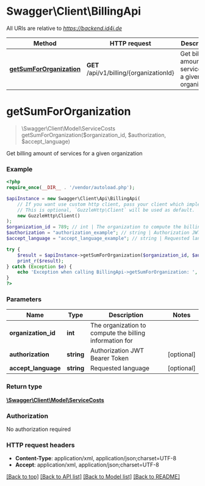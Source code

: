 # Swagger\Client\BillingApi

All URIs are relative to *https://backend.id4i.de*

Method | HTTP request | Description
------------- | ------------- | -------------
[**getSumForOrganization**](BillingApi.md#getSumForOrganization) | **GET** /api/v1/billing/{organizationId} | Get billing amount of services for a given organization


# **getSumForOrganization**
> \Swagger\Client\Model\ServiceCosts getSumForOrganization($organization_id, $authorization, $accept_language)

Get billing amount of services for a given organization

### Example
```php
<?php
require_once(__DIR__ . '/vendor/autoload.php');

$apiInstance = new Swagger\Client\Api\BillingApi(
    // If you want use custom http client, pass your client which implements `GuzzleHttp\ClientInterface`.
    // This is optional, `GuzzleHttp\Client` will be used as default.
    new GuzzleHttp\Client()
);
$organization_id = 789; // int | The organization to compute the billing information for
$authorization = "authorization_example"; // string | Authorization JWT Bearer Token
$accept_language = "accept_language_example"; // string | Requested language

try {
    $result = $apiInstance->getSumForOrganization($organization_id, $authorization, $accept_language);
    print_r($result);
} catch (Exception $e) {
    echo 'Exception when calling BillingApi->getSumForOrganization: ', $e->getMessage(), PHP_EOL;
}
?>
```

### Parameters

Name | Type | Description  | Notes
------------- | ------------- | ------------- | -------------
 **organization_id** | **int**| The organization to compute the billing information for |
 **authorization** | **string**| Authorization JWT Bearer Token | [optional]
 **accept_language** | **string**| Requested language | [optional]

### Return type

[**\Swagger\Client\Model\ServiceCosts**](../Model/ServiceCosts.md)

### Authorization

No authorization required

### HTTP request headers

 - **Content-Type**: application/xml, application/json;charset=UTF-8
 - **Accept**: application/xml, application/json;charset=UTF-8

[[Back to top]](#) [[Back to API list]](../../README.md#documentation-for-api-endpoints) [[Back to Model list]](../../README.md#documentation-for-models) [[Back to README]](../../README.md)

